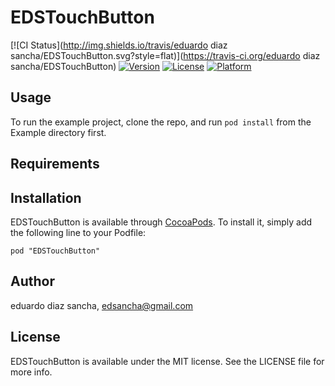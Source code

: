 # EDSTouchButton

[![CI Status](http://img.shields.io/travis/eduardo diaz sancha/EDSTouchButton.svg?style=flat)](https://travis-ci.org/eduardo diaz sancha/EDSTouchButton)
[![Version](https://img.shields.io/cocoapods/v/EDSTouchButton.svg?style=flat)](http://cocoadocs.org/docsets/EDSTouchButton)
[![License](https://img.shields.io/cocoapods/l/EDSTouchButton.svg?style=flat)](http://cocoadocs.org/docsets/EDSTouchButton)
[![Platform](https://img.shields.io/cocoapods/p/EDSTouchButton.svg?style=flat)](http://cocoadocs.org/docsets/EDSTouchButton)

## Usage

To run the example project, clone the repo, and run `pod install` from the Example directory first.

## Requirements

## Installation

EDSTouchButton is available through [CocoaPods](http://cocoapods.org). To install
it, simply add the following line to your Podfile:

    pod "EDSTouchButton"

## Author

eduardo diaz sancha, edsancha@gmail.com

## License

EDSTouchButton is available under the MIT license. See the LICENSE file for more info.

